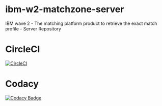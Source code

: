 # ibm-w2-matchzone-server
IBM wave 2 - The matching platform product to retrieve the exact match profile - Server Repository

# CircleCI
[![CircleCI](https://circleci.com/gh/shivajindal/ibm-w2-matchzone-server.svg?style=svg)](https://circleci.com/gh/shivajindal/ibm-w2-matchzone-server)


# Codacy
[![Codacy Badge](https://api.codacy.com/project/badge/Grade/67f5866ff0cb4cb88ab94582d6f4ddbc)](https://www.codacy.com/app/shivajindal/ibm-w2-matchzone-server?utm_source=github.com&amp;utm_medium=referral&amp;utm_content=stackroute-immersive/ibm-w2-matchzone-server&amp;utm_campaign=Badge_Grade)

